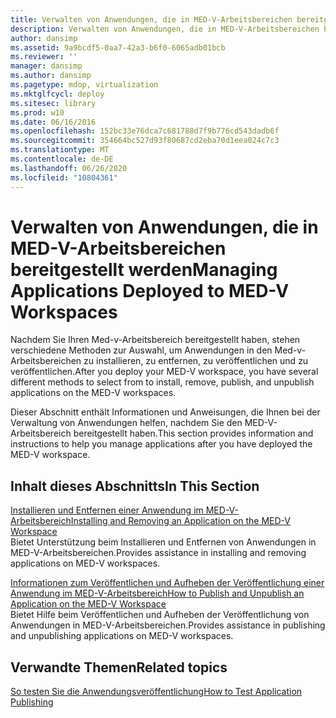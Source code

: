 ```yaml
---
title: Verwalten von Anwendungen, die in MED-V-Arbeitsbereichen bereitgestellt werden
description: Verwalten von Anwendungen, die in MED-V-Arbeitsbereichen bereitgestellt werden
author: dansimp
ms.assetid: 9a9bcdf5-0aa7-42a3-b6f0-6065adb01bcb
ms.reviewer: ''
manager: dansimp
ms.author: dansimp
ms.pagetype: mdop, virtualization
ms.mktglfcycl: deploy
ms.sitesec: library
ms.prod: w10
ms.date: 06/16/2016
ms.openlocfilehash: 152bc33e76dca7c681788d7f9b776cd543dadb6f
ms.sourcegitcommit: 354664bc527d93f80687cd2eba70d1eea024c7c3
ms.translationtype: MT
ms.contentlocale: de-DE
ms.lasthandoff: 06/26/2020
ms.locfileid: "10804361"
---
```

# <span data-ttu-id="8dabb-103">Verwalten von Anwendungen, die in MED-V-Arbeitsbereichen bereitgestellt werden</span><span class="sxs-lookup"><span data-stu-id="8dabb-103">Managing Applications Deployed to MED-V Workspaces</span></span>


<span data-ttu-id="8dabb-104">Nachdem Sie Ihren Med-v-Arbeitsbereich bereitgestellt haben, stehen verschiedene Methoden zur Auswahl, um Anwendungen in den Med-v-Arbeitsbereichen zu installieren, zu entfernen, zu veröffentlichen und zu veröffentlichen.</span><span class="sxs-lookup"><span data-stu-id="8dabb-104">After you deploy your MED-V workspace, you have several different methods to select from to install, remove, publish, and unpublish applications on the MED-V workspaces.</span></span>

<span data-ttu-id="8dabb-105">Dieser Abschnitt enthält Informationen und Anweisungen, die Ihnen bei der Verwaltung von Anwendungen helfen, nachdem Sie den MED-V-Arbeitsbereich bereitgestellt haben.</span><span class="sxs-lookup"><span data-stu-id="8dabb-105">This section provides information and instructions to help you manage applications after you have deployed the MED-V workspace.</span></span>

## <span data-ttu-id="8dabb-106">Inhalt dieses Abschnitts</span><span class="sxs-lookup"><span data-stu-id="8dabb-106">In This Section</span></span>


<a href="" id="installing-and-removing-an-application-on-the-med-v-workspace"></a>[<span data-ttu-id="8dabb-107">Installieren und Entfernen einer Anwendung im MED-V-Arbeitsbereich</span><span class="sxs-lookup"><span data-stu-id="8dabb-107">Installing and Removing an Application on the MED-V Workspace</span></span>](installing-and-removing-an-application-on-the-med-v-workspace.md)  
<span data-ttu-id="8dabb-108">Bietet Unterstützung beim Installieren und Entfernen von Anwendungen in MED-V-Arbeitsbereichen.</span><span class="sxs-lookup"><span data-stu-id="8dabb-108">Provides assistance in installing and removing applications on MED-V workspaces.</span></span>

<a href="" id="how-to-publish-and-unpublish-an-application-on-the-med-v-workspace"></a>[<span data-ttu-id="8dabb-109">Informationen zum Veröffentlichen und Aufheben der Veröffentlichung einer Anwendung im MED-V-Arbeitsbereich</span><span class="sxs-lookup"><span data-stu-id="8dabb-109">How to Publish and Unpublish an Application on the MED-V Workspace</span></span>](how-to-publish-and-unpublish-an-application-on-the-med-v-workspace.md)  
<span data-ttu-id="8dabb-110">Bietet Hilfe beim Veröffentlichen und Aufheben der Veröffentlichung von Anwendungen in MED-V-Arbeitsbereichen.</span><span class="sxs-lookup"><span data-stu-id="8dabb-110">Provides assistance in publishing and unpublishing applications on MED-V workspaces.</span></span>

## <span data-ttu-id="8dabb-111">Verwandte Themen</span><span class="sxs-lookup"><span data-stu-id="8dabb-111">Related topics</span></span>


[<span data-ttu-id="8dabb-112">So testen Sie die Anwendungsveröffentlichung</span><span class="sxs-lookup"><span data-stu-id="8dabb-112">How to Test Application Publishing</span></span>](how-to-test-application-publishing.md)

 

 





